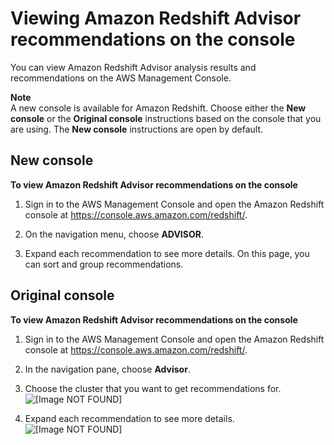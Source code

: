 # Viewing Amazon Redshift Advisor recommendations on the console<a name="access-advisor"></a>

You can view Amazon Redshift Advisor analysis results and recommendations on the AWS Management Console\. 

**Note**  
A new console is available for Amazon Redshift\. Choose either the **New console** or the **Original console** instructions based on the console that you are using\. The **New console** instructions are open by default\.

## New console<a name="access-advisor-newconsole"></a>

**To view Amazon Redshift Advisor recommendations on the console**

1. Sign in to the AWS Management Console and open the Amazon Redshift console at [https://console\.aws\.amazon\.com/redshift/](https://console.aws.amazon.com/redshift/)\.

1. On the navigation menu, choose **ADVISOR**\.

1. Expand each recommendation to see more details\. On this page, you can sort and group recommendations\. 

## Original console<a name="access-advisor-originalconsole"></a>

**To view Amazon Redshift Advisor recommendations on the console**

1. Sign in to the AWS Management Console and open the Amazon Redshift console at [https://console\.aws\.amazon\.com/redshift/](https://console.aws.amazon.com/redshift/)\.

1. In the navigation pane, choose **Advisor**\.

1. Choose the cluster that you want to get recommendations for\.   
![\[Image NOT FOUND\]](http://docs.aws.amazon.com/redshift/latest/dg/images/rs-advisor.png)

1. Expand each recommendation to see more details\.  
![\[Image NOT FOUND\]](http://docs.aws.amazon.com/redshift/latest/dg/images/rs-advisor-recommendations.png)